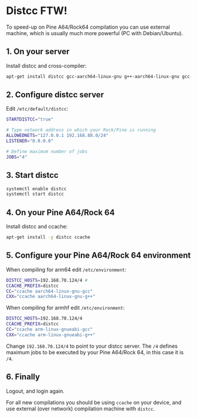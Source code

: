 # Distcc FTW!

To speed-up on Pine A64/Rock64 compilation you can use external machine,
which is usually much more powerful (PC with Debian/Ubuntu).

## 1. On your server

Install distcc and cross-compiler:

```bash
apt-get install distcc gcc-aarch64-linux-gnu g++-aarch64-linux-gnu gcc-arm-linux-gnueabihf g++-arm-linux-gnueabihf
```

## 2. Configure distcc server

Edit `/etc/default/distcc`:

```bash
STARTDISTCC="true"

# Type network address in which your Rock/Pine is running
ALLOWEDNETS="127.0.0.1 192.168.88.0/24"
LISTENER="0.0.0.0"

# Define maximum number of jobs
JOBS="4"
```

## 3. Start distcc

```bash
systemctl enable distcc
systemctl start distcc
```

## 4. On your Pine A64/Rock 64

Install distcc and ccache:

```bash
apt-get install -y distcc ccache
```

## 5. Configure your Pine A64/Rock 64 environment

When compiling for arm64 edit `/etc/environment`:

```bash
DISTCC_HOSTS=192.168.70.124/4 #
CCACHE_PREFIX=distcc
CC="ccache aarch64-linux-gnu-gcc"
CXX="ccache aarch64-linux-gnu-g++"
```

When compiling for armhf edit `/etc/environment`:

```bash
DISTCC_HOSTS=192.168.70.124/4
CCACHE_PREFIX=distcc
CC="ccache arm-linux-gnueabi-gcc"
CXX="ccache arm-linux-gnueabi-g++"
```

Change `192.168.70.124/4` to point to your distcc server.
The `/4` defines maximum jobs to be executed by your Pine A64/Rock 64, in this case it is `/4`.

## 6. Finally

Logout, and login again.

For all new compilations you should be using `ccache` on your device, and use external (over network) compilation machine with `distcc`.

